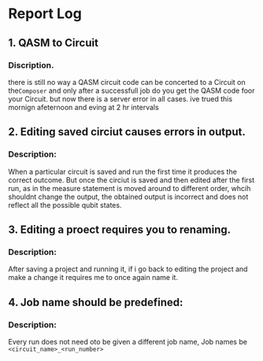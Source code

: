 # Report Log

## 1. QASM to Circuit 
### Discription.
there is still no way a QASM circuit code can be concerted to a Circuit on the`Composer` and only after a successfull job do you get the QASM code foor your Circuit. but now there is a server error in all cases. ive trued this mornign afeternoon and eving at 2 hr intervals

## 2. Editing saved circiut causes errors in output.
### Description:
When a particular circuit is saved and run the first time it produces the correct outcome. But once the circiut is saved and then edited after the first run, as in the measure statement is moved around to different order, whcih shouldnt change the output, the obtained output is incorrect and does not reflect all the possible qubit states.

## 3. Editing a proect requires you to renaming.
### Description:
After saving a project and running it, if i go back to editing the project and make a change it requires me to once again name it. 

## 4. Job name should be predefined:
### Description: 
Every run does not need oto be given a different job name, Job names be `<circuit_name>_<run_number>`
